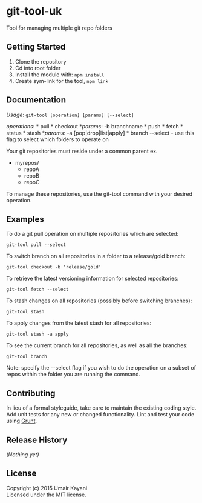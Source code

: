 # git-tool-uk

Tool for managing multiple git repo folders

## Getting Started
1. Clone the repository
2. Cd into root folder
3. Install the module with: `npm install`
4. Create sym-link for the tool, `npm link`


## Documentation
*Usage*: `git-tool [operation] [params] [--select]`

*operations*:
    * pull
    * checkout
      *_params_: -b branchname
    * push
    * fetch
    * status
    * stash
      *_params_: -a [pop|drop|list|apply]
    * branch
--select - use this flag to select which folders to operate on


Your git repositories must reside under a common parent
ex.

- myrepos/
    - repoA
    - repoB
    - repoC

To manage these repositories, use the git-tool command with your desired operation.


## Examples

To do a git pull operation on multiple repositories which are selected:

`git-tool pull --select`

To switch branch on all repositories in a folder to a release/gold branch:

`git-tool checkout -b 'release/gold'`

To retrieve the latest versioning information for selected repositories:

`git-tool fetch --select`

To stash changes on all repositories (possibly before switching branches):

`git-tool stash`

To apply changes from the latest stash for all repositories:

`git-tool stash -a apply`

To see the current branch for all repositories, as well as all the branches:

`git-tool branch`

Note: specify the --select flag if you wish to do the operation on a subset of repos within the folder you are running
the command.


## Contributing
In lieu of a formal styleguide, take care to maintain the existing coding style. Add unit tests for any new or changed functionality. Lint and test your code using [Grunt](http://gruntjs.com/).

## Release History
_(Nothing yet)_

## License
Copyright (c) 2015 Umair Kayani  
Licensed under the MIT license.
